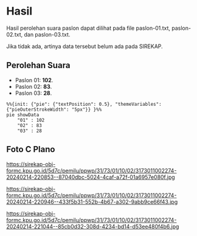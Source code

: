 # Hasil

Hasil perolehan suara paslon dapat dilihat pada file paslon-01.txt, paslon-02.txt, dan paslon-03.txt.

Jika tidak ada, artinya data tersebut belum ada pada SIREKAP.

## Perolehan Suara

 * Paslon 01: **102**.
 * Paslon 02: **83**.
 * Paslon 03: **28**.

```mermaid
%%{init: {"pie": {"textPosition": 0.5}, "themeVariables": {"pieOuterStrokeWidth": "5px"}} }%%
pie showData
    "01" : 102
    "02" : 83
    "03" : 28
```
## Foto C Plano

https://sirekap-obj-formc.kpu.go.id/5d7c/pemilu/ppwp/31/73/01/10/02/3173011002274-20240214-220853--87040dbc-5024-4caf-a72f-01a6957e080f.jpg

https://sirekap-obj-formc.kpu.go.id/5d7c/pemilu/ppwp/31/73/01/10/02/3173011002274-20240214-220946--433f5b31-552b-4b67-a302-9abb9ce66f43.jpg

https://sirekap-obj-formc.kpu.go.id/5d7c/pemilu/ppwp/31/73/01/10/02/3173011002274-20240214-221044--85cb0d32-308d-4234-bd14-d53ee480f4b6.jpg
